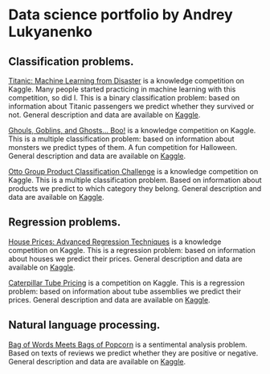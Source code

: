 # Data science portfolio by Andrey Lukyanenko

## Classification problems.
[Titanic: Machine Learning from Disaster](http://nbviewer.jupyter.org/github/Erlemar/Erlemar.github.io/blob/master/Notebooks/Titanic.ipynb) is a knowledge competition on Kaggle. Many people started practicing in machine learning with this competition, so did I. This is a binary classification problem: based on information about Titanic passengers we predict whether they survived or not. General description and data are available on [Kaggle](https://www.kaggle.com/c/titanic).

[Ghouls, Goblins, and Ghosts... Boo!](http://nbviewer.jupyter.org/github/Erlemar/Erlemar.github.io/blob/master/Notebooks/GGG.ipynb) is a knowledge competition on Kaggle. This is a multiple classification problem: based on information about monsters we predict types of them. A fun competition for Halloween. General description and data are available on [Kaggle](https://www.kaggle.com/c/ghouls-goblins-and-ghosts-boo).

[Otto Group Product Classification Challenge](http://nbviewer.jupyter.org/github/Erlemar/Erlemar.github.io/blob/master/Notebooks/Otto_Group.ipynb) is a knowledge competition on Kaggle. This is a multiple classification problem. Based on information about products we predict to which category they belong. General description and data are available on [Kaggle](https://www.kaggle.com/c/otto-group-product-classification-challenge).

## Regression problems.
[House Prices: Advanced Regression Techniques](http://nbviewer.jupyter.org/github/Erlemar/Erlemar.github.io/blob/master/Notebooks/House_prices.ipynb) is a knowledge competition on Kaggle. This is a regression problem: based on information about houses we predict their prices. General description and data are available on [Kaggle](https://www.kaggle.com/c/house-prices-advanced-regression-techniques).

[Caterpillar Tube Pricing](http://nbviewer.jupyter.org/github/Erlemar/Erlemar.github.io/blob/master/Notebooks/Caterpillar.ipynb) is a competition on Kaggle. This is a regression problem: based on information about tube assemblies we predict their prices. General description and data are available on [Kaggle](https://www.kaggle.com/c/caterpillar-tube-pricing).


## Natural language processing.
[Bag of Words Meets Bags of Popcorn](http://nbviewer.jupyter.org/github/Erlemar/Erlemar.github.io/blob/master/Notebooks/Bag_of_Words.ipynb) is a sentimental analysis problem. Based on texts of reviews we predict whether they are positive or negative. General description and data are available on [Kaggle](https://www.kaggle.com/c/word2vec-nlp-tutorial).
